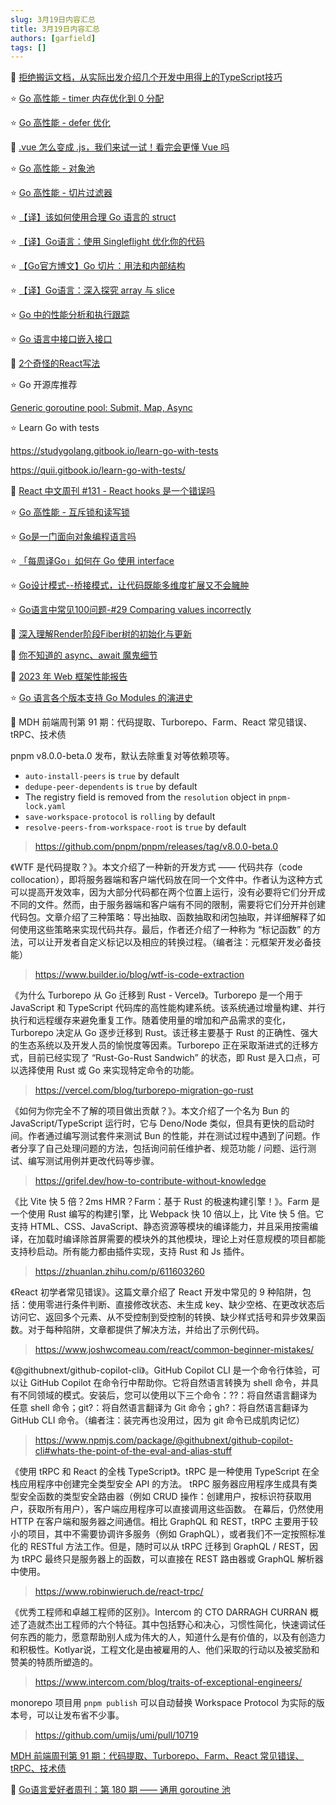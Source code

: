 ```yaml
---
slug: 3月19日内容汇总
title: 3月19日内容汇总
authors: [garfield]
tags: []
---
```


📒 [拒绝搬运文档，从实际出发介绍几个开发中用得上的TypeScript技巧](https://mp.weixin.qq.com/s/MkU1J_wAs2PEzirnfCPoGA)

⭐️ [Go 高性能 - timer 内存优化到 0 分配](https://mp.weixin.qq.com/s/TmpiDZo1y61-LfWNl5-Nrw)

⭐️ [Go 高性能 - defer 优化](https://mp.weixin.qq.com/s/i8ocH69cDHvjKBecpENxKA)

📒 [.vue 怎么变成 .js，我们来试一试！看完会更懂 Vue 吗](https://mp.weixin.qq.com/s/okdRokwt_xDi65GxyhVnXw)

⭐️ [Go 高性能 - 对象池](https://mp.weixin.qq.com/s/daF6fquIWiJ5pdaVDf0k2w)

⭐️ [Go 高性能 - 切片过滤器](https://mp.weixin.qq.com/s/dUjX-H4iTHjE47vtirSbxA)

⭐️ [【译】该如何使用合理 Go 语言的 struct](https://mp.weixin.qq.com/s/A_n45ZIZphyOkSfiB1kDDA)

⭐️ [【译】Go语言：使用 Singleflight 优化你的代码](https://mp.weixin.qq.com/s/fqQeTXsTvKdQY0JBa-_-hw)

⭐️ [【Go官方博文】Go 切片：用法和内部结构](https://mp.weixin.qq.com/s/GbsItVO0m3jIL1NwBITVPQ)

⭐️ [【译】Go语言：深入探究 array 与 slice](https://mp.weixin.qq.com/s/uTdhLMfXG-AF21PhKqTpww)

⭐️ [Go 中的性能分析和执行跟踪](https://mp.weixin.qq.com/s/7_b1NnoLxyE-kp7mnfXj4w)

⭐️ [Go 语言中接口嵌入接口](https://mp.weixin.qq.com/s/6yE_yNTJjsOBB2r2mhZiAA)

📒 [2个奇怪的React写法](https://mp.weixin.qq.com/s/fhX_npH4OwWMPkbN6ha13g)

⭐️ Go 开源库推荐

[Generic goroutine pool: Submit, Map, Async](https://github.com/txaty/gool)

⭐️ Learn Go with tests

https://studygolang.gitbook.io/learn-go-with-tests

https://quii.gitbook.io/learn-go-with-tests/

📒 [React 中文周刊 #131 - React hooks 是一个错误吗](https://mp.weixin.qq.com/s/FeyRhHCAvAhL6YalmYt1_Q)

⭐️ [Go 高性能 - 互斥锁和读写锁](https://mp.weixin.qq.com/s/_NHd4sl1GVXl6maIN74U2Q)

⭐️ [Go是一门面向对象编程语言吗](https://mp.weixin.qq.com/s/r5gIVtyBWtD7UQncK_JPNQ)

⭐️ [「每周译Go」如何在 Go 使用 interface](https://mp.weixin.qq.com/s/BSLwPZ_yw7rWjSBPo_m-Jg)

⭐️ [Go设计模式--桥接模式，让代码既能多维度扩展又不会臃肿](https://mp.weixin.qq.com/s/O8shSU46TcgFPx3h7NGFAA)

⭐️ [Go语言中常见100问题-#29 Comparing values incorrectly](https://mp.weixin.qq.com/s/fpHMk37QGLQCXrPAdxXC_w)

📒 [深入理解Render阶段Fiber树的初始化与更新](https://mp.weixin.qq.com/s/c0uS2pFbNsaTS1vY_2DkkQ)

📒 [你不知道的 async、await 魔鬼细节](https://mp.weixin.qq.com/s/X1-DRaZ_9cAfl-q9UwhJGA)

📒 [2023 年 Web 框架性能报告](https://mp.weixin.qq.com/s/b6RzjnE3GpgP9kedVg22hg)

⭐️ [Go 语言各个版本支持 Go Modules 的演进史](https://mp.weixin.qq.com/s/wVUVcppCZ89o7ViMNyTHfw)

📒 MDH 前端周刊第 91 期：代码提取、Turborepo、Farm、React 常见错误、tRPC、技术债

pnpm v8.0.0-beta.0 发布，默认去除重复对等依赖项等。

- `auto-install-peers` is `true` by default
- `dedupe-peer-dependents` is `true` by default
- The registry field is removed from the `resolution` object in `pnpm-lock.yaml`
- `save-workspace-protocol` is `rolling` by default
- `resolve-peers-from-workspace-root` is `true` by default

> https://github.com/pnpm/pnpm/releases/tag/v8.0.0-beta.0

《WTF 是代码提取？》。本文介绍了一种新的开发方式 —— 代码共存（code collocation），即将服务器端和客户端代码放在同一个文件中。作者认为这种方式可以提高开发效率，因为大部分代码都在两个位置上运行，没有必要将它们分开成不同的文件。然而，由于服务器端和客户端有不同的限制，需要将它们分开并创建代码包。文章介绍了三种策略：导出抽取、函数抽取和闭包抽取，并详细解释了如何使用这些策略来实现代码共存。最后，作者还介绍了一种称为 “标记函数” 的方法，可以让开发者自定义标记以及相应的转换过程。（编者注：元框架开发必备技能）

> https://www.builder.io/blog/wtf-is-code-extraction

《为什么 Turborepo 从 Go 迁移到 Rust - Vercel》。Turborepo 是一个用于 JavaScript 和 TypeScript 代码库的高性能构建系统。该系统通过增量构建、并行执行和远程缓存来避免重复工作。随着使用量的增加和产品需求的变化，Turborepo 决定从 Go 逐步迁移到 Rust。该迁移主要基于 Rust 的正确性、强大的生态系统以及开发人员的愉悦度等因素。Turborepo 正在采取渐进式的迁移方式，目前已经实现了 “Rust-Go-Rust Sandwich” 的状态，即 Rust 是入口点，可以选择使用 Rust 或 Go 来实现特定命令的功能。

> https://vercel.com/blog/turborepo-migration-go-rust

《如何为你完全不了解的项目做出贡献？》。本文介绍了一个名为 Bun 的 JavaScript/TypeScript 运行时，它与 Deno/Node 类似，但具有更快的启动时间。作者通过编写测试套件来测试 Bun 的性能，并在测试过程中遇到了问题。作者分享了自己处理问题的方法，包括询问前任维护者、规范功能 / 问题、运行测试、编写测试用例并更改代码等步骤。

> https://grifel.dev/how-to-contribute-without-knowledge

《比 Vite 快 5 倍？2ms HMR？Farm：基于 Rust 的极速构建引擎！》。Farm 是一个使用 Rust 编写的构建引擎，比 Webpack 快 10 倍以上，比 Vite 快 5 倍。它支持 HTML、CSS、JavaScript、静态资源等模块的编译能力，并且采用按需编译，在加载时编译除首屏需要的模块外的其他模块，理论上对任意规模的项目都能支持秒启动。所有能力都由插件实现，支持 Rust 和 Js 插件。

> https://zhuanlan.zhihu.com/p/611603260

《React 初学者常见错误》。这篇文章介绍了 React 开发中常见的 9 种陷阱，包括：使用零进行条件判断、直接修改状态、未生成 key、缺少空格、在更改状态后访问它、返回多个元素、从不受控制到受控制的转换、缺少样式括号和异步效果函数。对于每种陷阱，文章都提供了解决方法，并给出了示例代码。

> https://www.joshwcomeau.com/react/common-beginner-mistakes/

《@githubnext/github-copilot-cli》。GitHub Copilot CLI 是一个命令行体验，可以让 GitHub Copilot 在命令行中帮助你。它将自然语言转换为 shell 命令，并具有不同领域的模式。安装后，您可以使用以下三个命令：??：将自然语言翻译为任意 shell 命令；git?：将自然语言翻译为 Git 命令；gh?：将自然语言翻译为 GitHub CLI 命令。（编者注：装完再也没用过，因为 git 命令已成肌肉记忆）

> https://www.npmjs.com/package/@githubnext/github-copilot-cli#whats-the-point-of-the-eval-and-alias-stuff

《使用 tRPC 和 React 的全栈 TypeScript》。tRPC 是一种使用 TypeScript 在全栈应用程序中创建完全类型安全 API 的方法。 tRPC 服务器应用程序生成具有类型安全函数的类型安全路由器（例如 CRUD 操作：创建用户，按标识符获取用户，获取所有用户），客户端应用程序可以直接调用这些函数。 在幕后，仍然使用 HTTP 在客户端和服务器之间通信。相比 GraphQL 和 REST，tRPC 主要用于较小的项目，其中不需要协调许多服务（例如 GraphQL），或者我们不一定按照标准化的 RESTful 方法工作。但是，随时可以从 tRPC 迁移到 GraphQL / REST，因为 tRPC 最终只是服务器上的函数，可以直接在 REST 路由器或 GraphQL 解析器中使用。

> https://www.robinwieruch.de/react-trpc/

《优秀工程师和卓越工程师的区别》。Intercom 的 CTO DARRAGH CURRAN 概述了造就杰出工程师的六个特征。其中包括野心和决心，习惯性简化，快速调试任何东西的能力，愿意帮助别人成为伟大的人，知道什么是有价值的，以及有创造力和积极性。Kotlyar说，工程文化是由被雇用的人、他们采取的行动以及被奖励和赞美的特质所塑造的。

> https://www.intercom.com/blog/traits-of-exceptional-engineers/

monorepo 项目用 `pnpm publish` 可以自动替换 Workspace Protocol 为实际的版本号，可以让发布省不少事。

> https://github.com/umijs/umi/pull/10719

[MDH 前端周刊第 91 期：代码提取、Turborepo、Farm、React 常见错误、tRPC、技术债](https://mdhweekly.com/weekly/issue-0091)

📒 [Go语言爱好者周刊：第 180 期 —— 通用 goroutine 池](https://mp.weixin.qq.com/s/KP52S9Z0tt9fQY4B2IeKhA)
